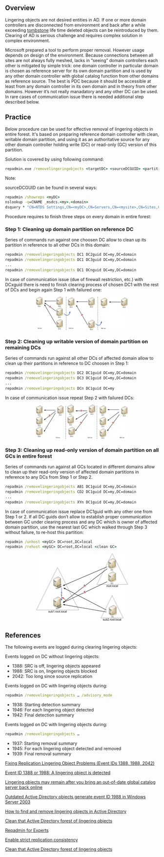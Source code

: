 ## Overview

Lingering objects are not desired entities in AD. If one or more domain controllers are disconnected from environment and back after a while exceeding [tombstone](http://technet.microsoft.com/pl-pl/library/cc784932%28v=ws.10%29.aspx) life time deleted objects can be reintroduced by them. Clearing of AD is serious challenge and requires complex solution in complex environment.

Microsoft prepared a tool to perform proper removal. However usage depends on design of the environment. Because connections between all sites are not always fully meshed, lacks in “seeing” domain controllers each other is mitigated by simple trick: one domain controller in particular domain is chosen as reference server for its own domain partition and is used by any other domain controller with global catalog function from other domains as reference source. The best is PDC because it should be accessible at least from any domain controller in its own domain and in theory from other domains. However it’s not really manadatory and any other DC can be used. In rare cases of communication issue there is needed additional step described below.

## Practice

Below procedure can be used for effective removal of lingering objects in entire forest. It's based on preparing reference domain controller with clean, writable domain partition, and using it as an authoritative source for any other domain controller holding write (DC) or read-only (GC) version of this partition.

Solution is covered by using following command:

```cmd
repadmin.exe /removelingeringobjects <targetDC> <sourceDCGUID> <partitionDN> | /advisory_mode
```

Note:

sourceDCGUID can be found in several ways:

```cmd
repadmin /showreps <myDC>
nslookup -q=CNAME _msdcs.<my>.<domain>
dsquery * "CN=NTDS Settings,CN=<myDC>,CN=Servers,CN=<mysite>,CN=Sites,CN=Configuration,DC=<my>,DC=<domain>" -scope base -attr objectGuid
```

Procedure requires to finish three steps on every domain in entire forest:

### Step 1: Cleaning up domain partition on reference DC

Series of commands run against one choosen DC allow to clean up its partition in reference to all other DCs in this domain:

```cmd
repadmin /removelingeringobjects DC1 DC2guid DC=my,DC=domain
repadmin /removelingeringobjects DC1 DC3guid DC=my,DC=domain
...
repadmin /removelingeringobjects DC1 DCnguid DC=my,DC=domain
```

In case of communication issue (due of firewall restriction, etc.) with DCxguid there is need to finish clearing process of chosen DC1 with the rest of DCs and begin again Step 1 with failured one:

<p align="center">
   <img src="/pics/linger1-300x111.jpg"/>
</p>

### Step 2: Cleaning up writable version of domain partition on remaining DCs

Series of commands run against all other DCs of affected domain allow to clean up their partitions in reference to DC choosen in Step 1:

```cmd
repadmin /removelingeringobjects DC2 DC1guid DC=my,DC=domain
repadmin /removelingeringobjects DC3 DC1guid DC=my,DC=domain
...
repadmin /removelingeringobjects DCn DC1guid DC=my
```

In case of communication issue repeat Step 2 with failured DCs:

<p align="center">
   <img src="/pics/linger2-300x113.jpg"/>
</p>

### Step 3: Cleaning up read-only version of domain partition on all GCs in entire forest

Series of commands run against all GCs located in different domains allow to clean up their read-only version of affected domain partitions in reference to any DCs from Step 1 or Step 2.

```cmd
repadmin /removelingeringobjects AB1 DC1guid DC=my,DC=domain
repadmin /removelingeringobjects CD2 DC1guid DC=my,DC=domain
...
repadmin /removelingeringobjects XYn DC1guid DC=my,DC=domain
```

In case of communication issue replace DC1guid with any other one from Step 1 or 2. If all DC guids don’t allow to establish proper communication between GC under clearing process and any DC which is owner of affected domain partition, use the nearest last GC which walked through Step 3 without failure, to re-host this partition:

```cmd
repadmin /unhost <myGC> DC=root,DC=local
repadmin /rehost <myGC> DC=root,DC=local <clean GC>
```

<p align="center">
   <img src="/pics/linger3-300x223.jpg"/>
</p>

## References
The following events are logged during clearing lingering objects:

Events logged on DC without lingering objects:
* 1388: SRC is off, lingering objects appeared
* 1988: SRC is on, lingering objects blocked
* 2042: Too long since source replication

Events logged on DC with lingering objects during:
```cmd
repadmin /removelingeringobjects … /advisory_mode
```
* 1938: Starting detection summary
* 1946: For each lingering object detected
* 1942: Final detection summary

Events logged on DC with lingering objects during:
```cmd
repadmin /removelingeringobjects …
```
* 1937: Starting removal summary
* 1945: For each lingering object detected and removed
* 1939: Final removal summary

[Fixing Replication Lingering Object Problems (Event IDs 1388, 1988, 2042)](http://technet.microsoft.com/en-us/library/cc738018%28v=ws.10%29.aspx)

[Event ID 1388 or 1988: A lingering object is detected](http://technet.microsoft.com/en-us/library/cc780362%28v=ws.10%29.aspx)

[Lingering objects may remain after you bring an out-of-date global catalog server back online](http://support.microsoft.com/kb/314282)

[Outdated Active Directory objects generate event ID 1988 in Windows Server 2003](http://support.microsoft.com/kb/870695)

[How to find and remove lingering objects in Active Directory](http://sandeshdubey.wordpress.com/2011/10/09/how-to-find-and-remove-lingering-objects-in-active-directory/)

[Clean that Active Directory forest of lingering objects](http://blogs.technet.com/b/glennl/archive/2007/07/26/clean-that-active-directory-forest-of-lingering-objects.aspx)

[Repadmin for Experts](http://technet.microsoft.com/en-us/library/cc811549%28v=ws.10%29.aspx)

[Enable strict replication consistency](http://technet.microsoft.com/en-us/library/cc784245%28v=ws.10%29.aspx)

[Clean that Active Directory forest of lingering objects](https://docs.microsoft.com/en-us/archive/blogs/glennl/clean-that-active-directory-forest-of-lingering-objects)
